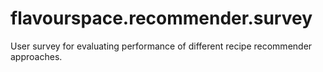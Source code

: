 # flavourspace.recommender.survey
User survey for evaluating performance of different recipe recommender approaches.
